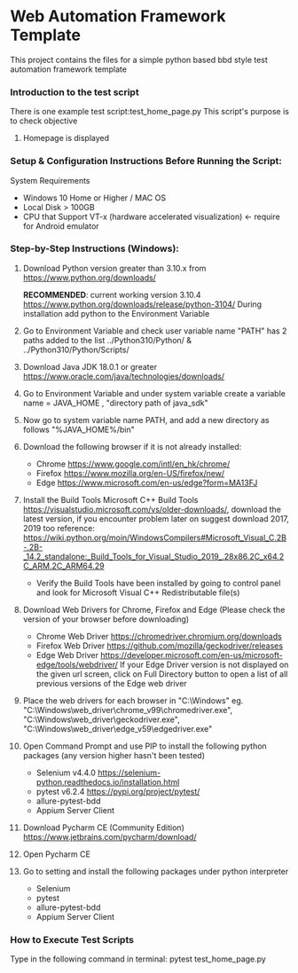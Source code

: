 # Web Automation Framework Template

This project contains the files for a simple python based bbd style test automation framework template

### Introduction to the test script
There is one example test script:test_home_page.py This script's purpose is to check objective
1. Homepage is displayed

### Setup & Configuration Instructions Before Running the Script:

System Requirements
- Windows 10 Home or Higher / MAC OS 
- Local Disk > 100GB
- CPU that Support VT-x (hardware accelerated visualization) <- require for Android emulator

### Step-by-Step Instructions (Windows):
1. Download Python version greater than 3.10.x from https://www.python.org/downloads/

    **RECOMMENDED**: current working version 3.10.4 https://www.python.org/downloads/release/python-3104/
    During installation add python to the Environment Variable

2. Go to Environment Variable and check user variable name "PATH" has 2 paths added to the list 
    ../Python310/Python/ & ../Python310/Python/Scripts/
3. Download Java JDK 18.0.1 or greater https://www.oracle.com/java/technologies/downloads/
4. Go to Environment Variable and under system variable create a variable name = JAVA_HOME , "directory path of java_sdk"
5. Now go to system variable name PATH, and add a new directory as follows "%JAVA_HOME%/bin"
6. Download the following browser if it is not already installed: 
   - Chrome https://www.google.com/intl/en_hk/chrome/
   - Firefox https://www.mozilla.org/en-US/firefox/new/
   - Edge https://www.microsoft.com/en-us/edge?form=MA13FJ
7. Install the Build Tools Microsoft C++ Build Tools https://visualstudio.microsoft.com/vs/older-downloads/, download the latest version, if you encounter problem later on suggest download 2017, 2019 too
reference: https://wiki.python.org/moin/WindowsCompilers#Microsoft_Visual_C.2B-.2B-_14.2_standalone:_Build_Tools_for_Visual_Studio_2019_.28x86.2C_x64.2C_ARM.2C_ARM64.29
   - Verify the Build Tools have been installed by going to control panel and look for Microsoft Visual C++ Redistributable file(s)
8. Download Web Drivers for Chrome, Firefox and Edge (Please check the version of your browser before downloading)
   - Chrome Web Driver https://chromedriver.chromium.org/downloads
   - Firefox Web Driver https://github.com/mozilla/geckodriver/releases
   - Edge Web Driver https://developer.microsoft.com/en-us/microsoft-edge/tools/webdriver/
   If your Edge Driver version is not displayed on the given url screen, click on Full Directory button to open a list of all previous versions of the Edge web driver 
9. Place the web drivers for each browser in "C:\Windows\" eg. "C:\Windows\web_driver\chrome_v99\chromedriver.exe", "C:\Windows\web_driver\geckodriver.exe", "C:\Windows\web_driver\edge_v59\edgedriver.exe"
10. Open Command Prompt and use PIP to install the following python packages (any version higher hasn't been tested)
    - Selenium v4.4.0 https://selenium-python.readthedocs.io/installation.html
    - pytest v6.2.4 https://pypi.org/project/pytest/
    - allure-pytest-bdd
    - Appium Server Client
11. Download Pycharm CE (Community Edition) https://www.jetbrains.com/pycharm/download/
12. Open Pycharm CE 
13. Go to setting and install the following packages under python interpreter
    - Selenium
    - pytest
    - allure-pytest-bdd
    - Appium Server Client

### How to Execute Test Scripts
Type in the following command in terminal: 
pytest test_home_page.py